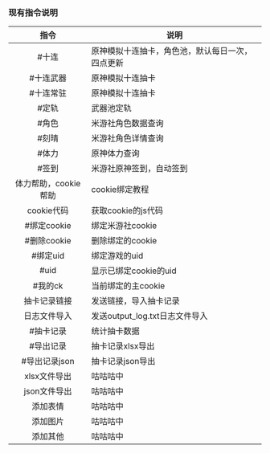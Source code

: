 ### 现有指令说明

| 指令 | 说明|
| :----------------: | --------------- |
|#十连|原神模拟十连抽卡，角色池，默认每日一次，四点更新|
|#十连武器|原神模拟十连抽卡|
|#十连常驻|原神模拟十连抽卡|
|#定轨|武器池定轨|
|#角色|米游社角色数据查询|
|#刻晴|米游社角色详情查询|
|#体力|原神体力查询|
|#签到|米游社原神签到，自动签到|
|体力帮助，cookie帮助|cookie绑定教程|
|cookie代码|获取cookie的js代码|
|#绑定cookie|绑定米游社cookie|
|#删除cookie|删除绑定的cookie|
|#绑定uid|绑定游戏的uid|
|#uid|显示已绑定cookie的uid|
|#我的ck|当前绑定的主cookie|
|抽卡记录链接|发送链接，导入抽卡记录|
|日志文件导入|发送output_log.txt日志文件导入|
|#抽卡记录|统计抽卡数据|
|#导出记录|抽卡记录xlsx导出|
|#导出记录json|抽卡记录json导出|
|xlsx文件导出|咕咕咕中|
|json文件导出|咕咕咕中|
|添加表情|咕咕咕中|
|添加图片|咕咕咕中|
|添加其他|咕咕咕中|